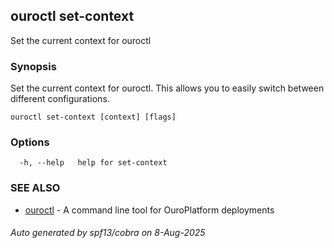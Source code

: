 ## ouroctl set-context

Set the current context for ouroctl

### Synopsis

Set the current context for ouroctl. This allows you to easily switch between different configurations.

```
ouroctl set-context [context] [flags]
```

### Options

```
  -h, --help   help for set-context
```

### SEE ALSO

* [ouroctl](ouroctl.md)	 - A command line tool for OuroPlatform deployments

###### Auto generated by spf13/cobra on 8-Aug-2025
